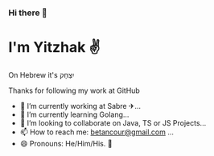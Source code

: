 ### Hi there 👋
# I'm Yitzhak ✌
On Hebrew it's יִצְחָק 

Thanks for following my work at GitHub


- 🔭 I’m currently working at Sabre ✈...
- 🌱 I’m currently learning Golang...
- 👯 I’m looking to collaborate on Java, TS or JS Projects...
- 📫 How to reach me: betancour@gmail.com  ...
- 😄 Pronouns: He/Him/His. 🤟
<!--
**betancour/betancour** is a ✨ _special_ ✨ repository because its `README.md` (this file) appears on your GitHub profile.

Here are some ideas to get you started:

- 🤔 I’m looking for help with TS ...
- 💬 Ask me about Java and Goland...

- ⚡ Fun fact: I'm an Asperger guy ...
-->
